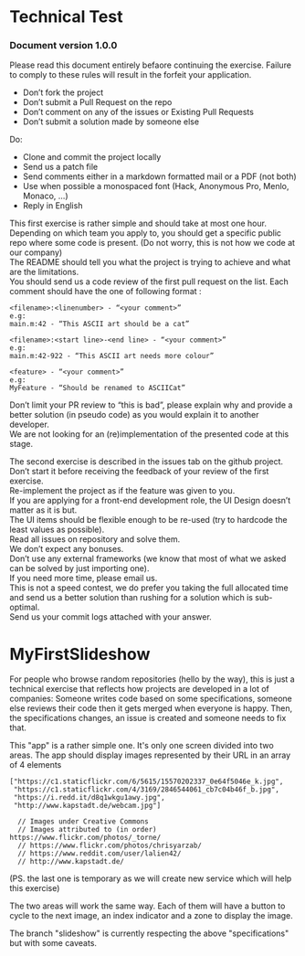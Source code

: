 # Technical Test
### Document version 1.0.0

Please read this document entirely befaore continuing the exercise. Failure to comply to these rules will result in the forfeit your application.  

- Don’t fork the project
- Don’t submit a Pull Request on the repo
- Don’t comment on any of the issues or Existing Pull Requests
- Don’t submit a solution made by someone else

Do: 

- Clone and commit the project locally
- Send us a patch file
- Send comments either in a markdown formatted mail or a PDF (not both)
- Use when possible a monospaced font (Hack, Anonymous Pro, Menlo, Monaco, …)
- Reply in English

This first exercise is rather simple and should take at most one hour.  
Depending on which team you apply to, you should get a specific public repo where some code is present. (Do not worry, this is not how we code at our company)  
The README should tell you what the project is trying to achieve and what are the limitations.  
You should send us a code review of the first pull request on the list. Each comment should have the one of following format :
```
<filename>:<linenumber> - “<your comment>”
e.g:
main.m:42 - “This ASCII art should be a cat”
```
```
<filename>:<start line>-<end line> - “<your comment>”
e.g:
main.m:42-922 - “This ASCII art needs more colour”
```
```
<feature> - “<your comment>”
e.g:
MyFeature - “Should be renamed to ASCIICat”
``` 

Don’t limit your PR review to “this is bad”, please explain why and provide a better solution (in pseudo code) as you would explain it to another developer.  
We are not looking for an (re)implementation of the presented code at this stage.  


The second exercise is described in the issues tab on the github project. Don’t start it before receiving the feedback of your review of the first exercise.  
Re-implement the project as if the feature was given to you.  
If you are applying for a front-end development role, the UI Design doesn’t matter as it is but.  
The UI items should be flexible enough to be re-used (try to hardcode the least values as possible).  
Read all issues on repository and solve them.  
We don’t expect any bonuses.  
Don’t use any external frameworks (we know that most of what we asked can be solved by just importing one).  
If you need more time, please email us.  
This is not a speed contest, we do prefer you taking the full allocated time and send us a better solution than rushing for a solution which is sub-optimal.  
Send us your commit logs attached with your answer.


# MyFirstSlideshow

For people who browse random repositories (hello by the way), this is just a technical exercise that reflects how projects are developed in a lot of companies: Someone writes code based on some specifications, someone else reviews their code then it gets merged when everyone is happy. Then, the specifications changes, an issue is created and someone needs to fix that.

This "app" is a rather simple one.
It's only one screen divided into two areas. The app should display images represented by their URL in an array of 4 elements
``` 
["https://c1.staticflickr.com/6/5615/15570202337_0e64f5046e_k.jpg",
 "https://c1.staticflickr.com/4/3169/2846544061_cb7c04b46f_b.jpg",
 "https://i.redd.it/d8q1wkgu1awy.jpg",
 "http://www.kapstadt.de/webcam.jpg"]
 
  // Images under Creative Commons 
  // Images attributed to (in order) https://www.flickr.com/photos/_torne/
  // https://www.flickr.com/photos/chrisyarzab/
  // https://www.reddit.com/user/lalien42/
  // http://www.kapstadt.de/
```
(PS. the last one is temporary as we will create new service which will help this exercise)

The two areas will work the same way. Each of them will have a button to cycle to the next image, an index indicator and a zone to display the image. 

The branch "slideshow" is currently respecting the above "specifications" but with some caveats.
